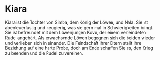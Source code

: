 # Kiara
Kiara ist die Tochter von Simba, dem König der Löwen, und Nala. Sie ist abenteuerlustig und neugierig, was sie gern mal in Schwierigkeiten bringt.
Sie ist befreundet mit dem Löwenjungen Kovu, der einem verfeindeten Rudel angehört. 
Als erwachsende Löwen begegnen sich die beiden wieder und verlieben sich in einander. Die Feindschaft ihrer Eltern stellt ihre Beziehung auf eine harte Probe, doch am Ende schaffen Sie es, den Krieg zu beenden und die Rudel zu vereinen.
